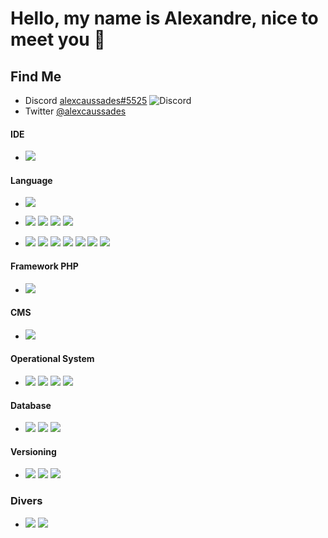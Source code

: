 # Hello, my name is Alexandre, nice to meet you 👋

## Find Me

* Discord [alexcaussades#5525](https://discord.com/users/515800610852044800) ![Discord](https://img.shields.io/discord/515800610852044800)
* Twitter [@alexcaussades](https://twitter.com/AlexCaussades)

#### IDE
- ![](https://img.shields.io/badge/VSCode-IDE-informational?style=flat&logo=visual-studio-code&logoColor=blue&color=informational&cacheSeconds=3600)
#### Language
- ![](https://img.shields.io/badge/PHP-Language-informational?style=flat&logo=php&-logoColor=blue&color=informational&cacheSeconds=3600)
- ![](https://img.shields.io/badge/HTML-Language-informational?style=flat&logo=html5&logoColor=orange&color=informational&cacheSeconds=3600) ![](https://img.shields.io/badge/CSS-Language-informational?style=flat&logo=css3&logoColor=white&color=informational&cacheSeconds=3600) ![](https://img.shields.io/badge/SCSS-Language-informational?style=flat&logo=postcss&logoColor=white&color=informational&cacheSeconds=3600) ![](https://img.shields.io/badge/SASS-Language-informational?style=flat&logo=sass&logoColor=white&color=informational&cacheSeconds=3600) 

- ![](https://img.shields.io/badge/Javascript-Language-informational?style=flat&logo=javascript&logoColor=yellow&color=informational&cacheSeconds=3600) ![](https://img.shields.io/badge/Node.js-Language-informational?style=flat&logo=node.js&logoColor=green&color=informational&cacheSeconds=3600) ![](https://img.shields.io/badge/Vue.js-Language-informational?style=flat&logo=vue.js&logoColor=blue&color=informational&cacheSeconds=3600) ![](https://img.shields.io/badge/jQuery-Language-informational?style=flat&logo=jQuery&logoColor=white&color=informational&cacheSeconds=3600) ![](https://img.shields.io/badge/NPM-Language-informational?style=flat&logo=npm&logoColor=white&color=informational&cacheSeconds=3600) ![](https://img.shields.io/badge/Webpack-Language-informational?style=flat&logo=Webpack&color=informational&cacheSeconds=3600) ![](https://img.shields.io/badge/Json-Language-informational?style=flat&logo=json&color=informational&cacheSeconds=3600)
#### Framework PHP
- ![](https://img.shields.io/badge/Symfony-Framework-informational?style=flat&logo=symfony&logoColor=white&color=informational&cacheSeconds=3600)

#### CMS
- ![](https://img.shields.io/badge/Wordpress-CMS-informational?style=flat&logo=wordpress&logoColor=white&color=informational&cacheSeconds=3600)

#### Operational System
- ![](https://img.shields.io/badge/Linux-OS-informational?style=flat&logo=linux&logoColor=white&color=informational&cacheSeconds=3600)  ![](https://img.shields.io/badge/Ubuntu-OS-informational?style=flat&logo=ubuntu&logoColor=white&color=informational&cacheSeconds=3600) ![](https://img.shields.io/badge/Debian-OS-informational?style=flat&logo=debian&logoColor=white&color=informational&cacheSeconds=3600)  ![](https://img.shields.io/badge/Windows-OS-informational?style=flat&logo=windows&logoColor=white&color=informational&cacheSeconds=3600)

#### Database
- ![](https://img.shields.io/badge/MySql-DB-informational?style=flat&logo=MySql&logoColor=white&color=informational&cacheSeconds=3600) ![](https://img.shields.io/badge/SQLite-DB-informational?style=flat&logo=SQLite&logoColor=yellow&color=informational&cacheSeconds=3600)  ![](https://img.shields.io/badge/MongoDB-DB-informational?style=flat&logo=MongoDB&logoColor=green&color=informational&cacheSeconds=3600)

#### Versioning
- ![](https://img.shields.io/badge/Git-Versioning-informational?style=flat&logo=git&logoColor=white&color=informational&cacheSeconds=3600) ![](https://img.shields.io/badge/SVN-Versioning-informational?style=flat&logo=Subversion&logoColor=white&color=informational&cacheSeconds=3600) ![](https://img.shields.io/badge/Gitlab-Versioning-informational?style=flat&logo=gitlab&logoColor=white&color=informational&cacheSeconds=3600)

### Divers
- ![](https://img.shields.io/badge/OpenApi-API-informational?style=flat&logo=OpenAPI-Initiative&logoColor=green&color=g&cacheSeconds=3600) ![](https://img.shields.io/badge/Swagger-API-informational?style=flat&logo=Swagger&logoColor=green&color=g&cacheSeconds=3600)

